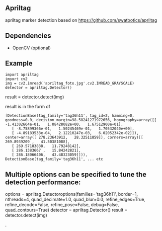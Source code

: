 
Apriltag
--------
apriltag marker detection
based on <https://github.com/swatbotics/apriltag>

Dependencies
------------

  - OpenCV (optional)

Example
-------

	import apriltag
	import cv2
	img = cv2.imread('apriltag_foto.jpg'.cv2.IMREAD_GRAYSCALE)
	detector = apriltag.Detector()
  result = detector.detect(img)



result is in the form of

    [DetectionBase(tag_family='tag36h11', tag_id=2, hamming=0, goodness=0.0, decision_margin=98.58241271972656, homography=array([[ -1.41302664e-01,   1.08428082e+00,   1.67512900e+01],
       [ -8.75899366e-01,   1.50245469e-01,   1.70532040e+00],
       [ -4.89183533e-04,   2.12210247e-03,   6.02052342e-02]]), center=array([ 278.23643912,   28.32511859]), corners=array([[ 269.8939209 ,   41.50381088],
       [ 269.57183838,   11.79248142],
       [ 286.1383667 ,   15.84242821],
       [ 286.18066406,   43.48323059]])),
    DetectionBase(tag_family='tag36h11', ... etc



Multiple options can be specified to tune the detection performance:
--------------------------------------------------------------------

options = apriltag.Detectoroptions(families='tag36h11',
                                   border=1,
                                   nthreads=4,
                                   quad_decimate=1.0,
                                   quad_blur=0.0,
                                   refine_edges=True,
                                   refine_decode=False,
                                   refine_pose=False,
                                   debug=False,
                                   quad_contours=True)
detector = apriltag.Detector()
result = detector.detect(img)


.